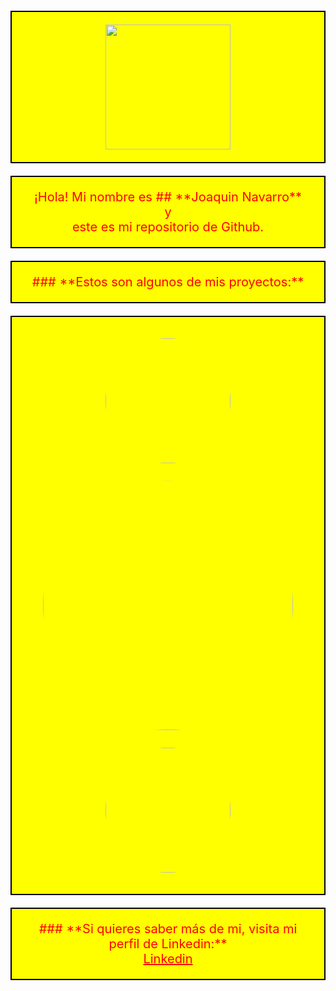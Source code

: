 <p style="background-color: yellow; color: red; padding: 20px; border: 2px solid black; font-size: 20px;" align="center">
  <img src="" width="200" align="center">
</p>
<p style="background-color: yellow; color: red; padding: 20px; border: 2px solid black; font-size: 20px;" align="center">
  ¡Hola! Mi nombre es ## **Joaquin Navarro** <br>
    y <br>
  este es mi repositorio de Github.
</p>
<p style="background-color: yellow; color: red; padding: 20px; border: 2px solid black; font-size: 20px;" align="center">
  ### **Estos son algunos de mis proyectos:** <br>
</p>
<p style="background-color: yellow; color: red; padding: 20px; border: 2px solid black; font-size: 20px;" align="center">
  <img src="" width="200" align="middle" style="padding: 3%; border-radius:250px;" href="" ><img src="" width="400" align="center" style="padding: 3%; border-radius:250px" href=""><img src="" width="200" align="center" style="padding: 3%; border-radius:250px" href="">
  </p>
  <p style="background-color: yellow; color: red; padding: 20px; border: 2px solid black; font-size: 20px;" align="center">
            ### **Si quieres saber más de mi, visita mi perfil de Linkedin:** <br>
    <a href="https://www.linkedin.com/in/ximo-navarro-mart%C3%AD-823995214/" style="color: red; font-size: 20px;">Linkedin</a>
